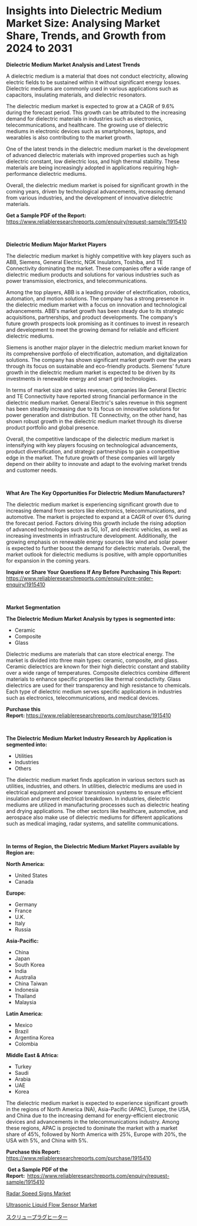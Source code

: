 <p><h1>Insights into Dielectric Medium Market Size: Analysing Market Share, Trends, and Growth from 2024 to 2031</h1></p><p><strong>Dielectric Medium Market Analysis and Latest Trends</strong></p>
<p><p>A dielectric medium is a material that does not conduct electricity, allowing electric fields to be sustained within it without significant energy losses. Dielectric mediums are commonly used in various applications such as capacitors, insulating materials, and dielectric resonators.</p><p>The dielectric medium market is expected to grow at a CAGR of 9.6% during the forecast period. This growth can be attributed to the increasing demand for dielectric materials in industries such as electronics, telecommunications, and healthcare. The growing use of dielectric mediums in electronic devices such as smartphones, laptops, and wearables is also contributing to the market growth.</p><p>One of the latest trends in the dielectric medium market is the development of advanced dielectric materials with improved properties such as high dielectric constant, low dielectric loss, and high thermal stability. These materials are being increasingly adopted in applications requiring high-performance dielectric mediums.</p><p>Overall, the dielectric medium market is poised for significant growth in the coming years, driven by technological advancements, increasing demand from various industries, and the development of innovative dielectric materials.</p></p>
<p><strong>Get a Sample PDF of the Report:&nbsp;</strong> <a href="https://www.reliableresearchreports.com/enquiry/request-sample/1915410">https://www.reliableresearchreports.com/enquiry/request-sample/1915410</a></p>
<p>&nbsp;</p>
<p><strong>Dielectric Medium Major Market Players</strong></p>
<p><p>The dielectric medium market is highly competitive with key players such as ABB, Siemens, General Electric, NGK Insulators, Toshiba, and TE Connectivity dominating the market. These companies offer a wide range of dielectric medium products and solutions for various industries such as power transmission, electronics, and telecommunications.</p><p>Among the top players, ABB is a leading provider of electrification, robotics, automation, and motion solutions. The company has a strong presence in the dielectric medium market with a focus on innovation and technological advancements. ABB's market growth has been steady due to its strategic acquisitions, partnerships, and product developments. The company's future growth prospects look promising as it continues to invest in research and development to meet the growing demand for reliable and efficient dielectric mediums.</p><p>Siemens is another major player in the dielectric medium market known for its comprehensive portfolio of electrification, automation, and digitalization solutions. The company has shown significant market growth over the years through its focus on sustainable and eco-friendly products. Siemens' future growth in the dielectric medium market is expected to be driven by its investments in renewable energy and smart grid technologies.</p><p>In terms of market size and sales revenue, companies like General Electric and TE Connectivity have reported strong financial performance in the dielectric medium market. General Electric's sales revenue in this segment has been steadily increasing due to its focus on innovative solutions for power generation and distribution. TE Connectivity, on the other hand, has shown robust growth in the dielectric medium market through its diverse product portfolio and global presence.</p><p>Overall, the competitive landscape of the dielectric medium market is intensifying with key players focusing on technological advancements, product diversification, and strategic partnerships to gain a competitive edge in the market. The future growth of these companies will largely depend on their ability to innovate and adapt to the evolving market trends and customer needs.</p></p>
<p>&nbsp;</p>
<p><strong>What Are The Key Opportunities For Dielectric Medium Manufacturers?</strong></p>
<p><p>The dielectric medium market is experiencing significant growth due to increasing demand from sectors like electronics, telecommunications, and automotive. The market is projected to expand at a CAGR of over 6% during the forecast period. Factors driving this growth include the rising adoption of advanced technologies such as 5G, IoT, and electric vehicles, as well as increasing investments in infrastructure development. Additionally, the growing emphasis on renewable energy sources like wind and solar power is expected to further boost the demand for dielectric materials. Overall, the market outlook for dielectric mediums is positive, with ample opportunities for expansion in the coming years.</p></p>
<p><strong>Inquire or Share Your Questions If Any Before Purchasing This Report:</strong> <a href="https://www.reliableresearchreports.com/enquiry/pre-order-enquiry/1915410">https://www.reliableresearchreports.com/enquiry/pre-order-enquiry/1915410</a></p>
<p>&nbsp;</p>
<p><strong>Market Segmentation</strong></p>
<p><strong>The Dielectric Medium Market Analysis by types is segmented into:</strong></p>
<p><ul><li>Ceramic</li><li>Composite</li><li>Glass</li></ul></p>
<p><p>Dielectric mediums are materials that can store electrical energy. The market is divided into three main types: ceramic, composite, and glass. Ceramic dielectrics are known for their high dielectric constant and stability over a wide range of temperatures. Composite dielectrics combine different materials to enhance specific properties like thermal conductivity. Glass dielectrics are used for their transparency and high resistance to chemicals. Each type of dielectric medium serves specific applications in industries such as electronics, telecommunications, and medical devices.</p></p>
<p><strong>Purchase this Report:&nbsp;</strong><a href="https://www.reliableresearchreports.com/purchase/1915410">https://www.reliableresearchreports.com/purchase/1915410</a></p>
<p>&nbsp;</p>
<p><strong>The Dielectric Medium Market Industry Research by Application is segmented into:</strong></p>
<p><ul><li>Utilities</li><li>Industries</li><li>Others</li></ul></p>
<p><p>The dielectric medium market finds application in various sectors such as utilities, industries, and others. In utilities, dielectric mediums are used in electrical equipment and power transmission systems to ensure efficient insulation and prevent electrical breakdown. In industries, dielectric mediums are utilized in manufacturing processes such as dielectric heating and drying applications. The other sectors like healthcare, automotive, and aerospace also make use of dielectric mediums for different applications such as medical imaging, radar systems, and satellite communications.</p></p>
<p>&nbsp;</p>
<p><strong>In terms of Region, the Dielectric Medium Market Players available by Region are:</strong></p>
<p>
    <p> <strong> North America: </strong>
        <ul>
            <li>United States</li>
            <li>Canada</li>
        </ul>
        </p> 
    <p> <strong> Europe: </strong>
        <ul>
            <li>Germany</li>
            <li>France</li>
            <li>U.K.</li>
            <li>Italy</li>
            <li>Russia</li>
        </ul>
        </p> 
    <p> <strong> Asia-Pacific: </strong>
        <ul>
            <li>China</li>
            <li>Japan</li>
            <li>South Korea</li>
            <li>India</li>
            <li>Australia</li>
            <li>China Taiwan</li>
            <li>Indonesia</li>
            <li>Thailand</li>
            <li>Malaysia</li>
        </ul>
        </p> 
    <p> <strong> Latin America: </strong>
        <ul>
            <li>Mexico</li>
            <li>Brazil</li>
            <li>Argentina Korea</li>
            <li>Colombia</li>
        </ul>
        </p> 
    <p> <strong> Middle East & Africa: </strong>
        <ul>
            <li>Turkey</li>
            <li>Saudi</li>
            <li>Arabia</li>
            <li>UAE</li>
            <li>Korea</li>
        </ul>
    </p>
    </p>
<p><p>The dielectric medium market is expected to experience significant growth in the regions of North America (NA), Asia-Pacific (APAC), Europe, the USA, and China due to the increasing demand for energy-efficient electronic devices and advancements in the telecommunications industry. Among these regions, APAC is projected to dominate the market with a market share of 45%, followed by North America with 25%, Europe with 20%, the USA with 5%, and China with 5%.</p></p>
<p><strong>Purchase this Report: </strong><a href="https://www.reliableresearchreports.com/purchase/1915410">https://www.reliableresearchreports.com/purchase/1915410</a></p>
<p>&nbsp;<strong>Get a Sample PDF of the Report:&nbsp;&nbsp;</strong><a href="https://www.reliableresearchreports.com/enquiry/request-sample/1915410">https://www.reliableresearchreports.com/enquiry/request-sample/1915410</a></p>
<p><strong></strong></p>
<p><p><a href="https://github.com/elizabethdagraca/Market-Research-Report-List-2/blob/main/radar-speed-signs-market.md">Radar Speed Signs Market</a></p><p><a href="https://github.com/santosh758595/Market-Research-Report-List-3/blob/main/ultrasonic-liquid-flow-sensor-market.md">Ultrasonic Liquid Flow Sensor Market</a></p><p><a href="https://github.com/SarahFahey88/Market-Research-Report-List-1/blob/main/193900710645.md">スクリュープラグヒーター</a></p></p>